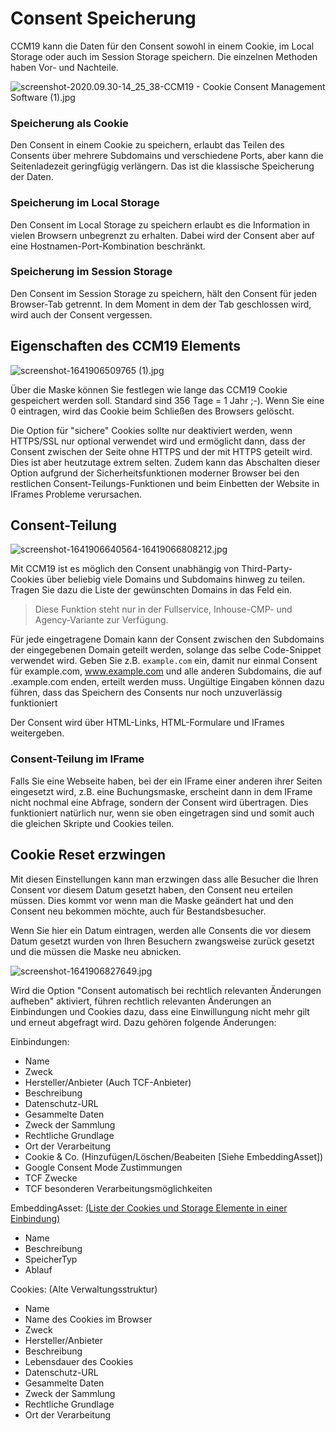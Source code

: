 # Consent Speicherung

CCM19 kann die Daten für den Consent sowohl in einem Cookie, im Local Storage oder auch im Session Storage speichern. Die einzelnen Methoden haben Vor- und Nachteile.

![screenshot-2020.09.30-14_25_38-CCM19 - Cookie Consent Management Software (1).jpg](<../../assets/screenshot-2020.09.30-14_25_38-CCM19 - Cookie Consent Management Software (1).jpg>)

### Speicherung als Cookie

Den Consent in einem Cookie zu speichern, erlaubt das Teilen des Consents über mehrere Subdomains und verschiedene Ports, aber kann die Seitenladezeit geringfügig verlängern. Das ist die klassische Speicherung der Daten.

### Speicherung im Local Storage

Den Consent im Local Storage zu speichern erlaubt es die Information in vielen Browsern unbegrenzt zu erhalten. Dabei wird der Consent aber auf eine Hostnamen-Port-Kombination beschränkt.

### Speicherung im Session Storage

Den Consent im Session Storage zu speichern, hält den Consent für jeden Browser-Tab getrennt. In dem Moment in dem der Tab geschlossen wird, wird auch der Consent vergessen.

## Eigenschaften des CCM19 Elements

![screenshot-1641906509765 (1).jpg](<../../assets/screenshot-1641906509765 (1).jpg>)

Über die Maske können Sie festlegen wie lange das CCM19 Cookie gespeichert werden soll. Standard sind 356 Tage = 1 Jahr ;-). Wenn Sie eine 0 eintragen, wird das Cookie beim Schließen des Browsers gelöscht.

Die Option für "sichere" Cookies sollte nur deaktiviert werden, wenn HTTPS/SSL nur optional verwendet wird und ermöglicht dann, dass der Consent zwischen der Seite ohne HTTPS und der mit HTTPS geteilt wird. Dies ist aber heutzutage extrem selten. Zudem kann das Abschalten dieser Option aufgrund der Sicherheitsfunktionen moderner Browser bei den restlichen Consent-Teilungs-Funktionen und beim Einbetten der Website in IFrames Probleme verursachen.

## Consent-Teilung

![screenshot-1641906640564-16419066808212.jpg](../../assets/screenshot-1641906640564-16419066808212.jpg)

Mit CCM19 ist es möglich den Consent unabhängig von Third-Party-Cookies über beliebig viele Domains und Subdomains hinweg zu teilen. Tragen Sie dazu die Liste der gewünschten Domains in das Feld ein.

> Diese Funktion steht nur in der Fullservice, Inhouse-CMP- und Agency-Variante zur Verfügung.

Für jede eingetragene Domain kann der Consent zwischen den Subdomains der eingegebenen Domain geteilt werden, solange das selbe Code-Snippet verwendet wird. Geben Sie z.B. `example.com` ein, damit nur einmal Consent für example.com, www.example.com und alle anderen Subdomains, die auf .example.com enden, erteilt werden muss. Ungültige Eingaben können dazu führen, dass das Speichern des Consents nur noch unzuverlässig funktioniert

Der Consent wird über HTML-Links, HTML-Formulare und IFrames weitergeben.

### Consent-Teilung im IFrame

Falls Sie eine Webseite haben, bei der ein IFrame einer anderen ihrer Seiten eingesetzt wird, z.B. eine Buchungsmaske, erscheint dann in dem IFrame nicht nochmal eine Abfrage, sondern der Consent wird übertragen. Dies funktioniert natürlich nur, wenn sie oben eingetragen sind und somit auch die gleichen Skripte und Cookies teilen.

## Cookie Reset erzwingen

Mit diesen Einstellungen kann man erzwingen dass alle Besucher die Ihren Consent vor diesem Datum gesetzt haben, den Consent neu erteilen müssen. Dies kommt vor wenn man die Maske geändert hat und den Consent neu bekommen möchte, auch für Bestandsbesucher.

Wenn Sie hier ein Datum eintragen, werden alle Consents die vor diesem Datum gesetzt wurden von Ihren Besuchern zwangsweise zurück gesetzt und die müssen die Maske neu abnicken.

![screenshot-1641906827649.jpg](../../assets/screenshot-1641906827649.jpg)

Wird die Option "Consent automatisch bei rechtlich relevanten Änderungen aufheben" aktiviert, führen rechtlich relevanten Änderungen an Einbindungen und Cookies dazu, dass eine Einwillungung nicht mehr gilt und erneut abgefragt wird. Dazu gehören folgende Änderungen:

Einbindungen:

- Name
- Zweck
- Hersteller/Anbieter (Auch TCF-Anbieter)
- Beschreibung
- Datenschutz-URL
- Gesammelte Daten
- Zweck der Sammlung
- Rechtliche Grundlage
- Ort der Verarbeitung
- Cookie & Co. (Hinzufügen/Löschen/Beabeiten \[Siehe EmbeddingAsset])
- Google Consent Mode Zustimmungen
- TCF Zwecke
- TCF besonderen Verarbeitungsmöglichkeiten

EmbeddingAsset: [(Liste der Cookies und Storage Elemente in einer Einbindung)](../funktionen/cookies-und-andere.md)

- Name
- Beschreibung
- SpeicherTyp
- Ablauf

Cookies: (Alte Verwaltungsstruktur)

- Name
- Name des Cookies im Browser
- Zweck
- Hersteller/Anbieter
- Beschreibung
- Lebensdauer des Cookies
- Datenschutz-URL
- Gesammelte Daten
- Zweck der Sammlung
- Rechtliche Grundlage
- Ort der Verarbeitung
